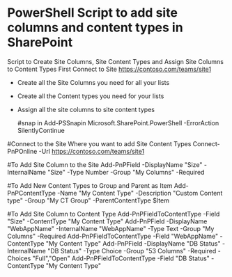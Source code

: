 # PowerShell Script to add site columns and content types in SharePoint

 
Script to Create Site Columns, Site Content Types and Assign Site Columns to Content Types
First Connect to Site https://contoso.com/teams/site1
- Create all the Site Columns you need for all your lists
- Create all the Content types you need for your lists
- Assign all the site columns to site content types

    #snap in
Add-PSSnapin Microsoft.SharePoint.PowerShell -ErrorAction SilentlyContinue 

#Connect to the Site Where you want to add Site Content Types
Connect-PnPOnline -Url https://contoso.com/teams/site1

#To Add Site Column to the Site
Add-PnPField -DisplayName "Size" -InternalName "Size" -Type Number -Group "My Columns" -Required 

#To Add New Content Types to Group and Parent as Item
Add-PnPContentType -Name "My Content Type" -Description "Custom Content type" -Group "My CT Group" -ParentContentType $Item

#To Add Site Column to Content Type
Add-PnPFieldToContentType -Field "Size" -ContentType "My Content Type" 
Add-PnPField -DisplayName "WebAppName" -InternalName "WebAppName" -Type Text -Group "My Columns" -Required 
Add-PnPFieldToContentType -Field "WebAppName" -ContentType "My Content Type" 
Add-PnPField -DisplayName "DB Status" -InternalName "DB Status" -Type Choice -Group "53 Columns" -Required -Choices "Full","Open"
Add-PnPFieldToContentType -Field "DB Status" -ContentType "My Content Type" 
